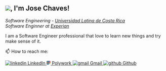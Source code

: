 <h2><img src="https://media4.giphy.com/media/g0jg6lMcNORSlOv9Zb/giphy.gif" width="50">, I'm Jose Chaves!</h2>
<p><em>Software Engineering - <a href="https://www.ulatina.ac.cr/home">Universidad Latina de Costa Rica</a>
</br>Software Enginner at <a href="https://www.experian.com/">Experian</a>
</em></p>
<p>
I am a Software Engineer professional that love to learn new things and try make sense of it.
</p>


📫 How to reach me:

<p>
  <a href="https://www.linkedin.com/in/jose-chaves-b3455252" rel="nofollow noreferrer">
    <img src="https://i.stack.imgur.com/gVE0j.png" alt="linkedin"> LinkedIn
  </a>
    <a href="https://www.polywork.com/josemcm85" rel="nofollow noreferrer">
    <img src="https://github.com/josemcm85/josemcm85/blob/main/polywork.png" alt="polywork" width="13" height="13"> Polywork
  </a>
  <a href="mailto:josemcm85@gmail.com" rel="nofollow noreferrer">
    <img src="https://i.imgur.com/VfWnZHM.jpeg" alt="gmail" width="13" height="13"> Gmail
  </a>
  <a href="https://github.com/josemcm85" rel="nofollow noreferrer">
    <img src="https://i.stack.imgur.com/tskMh.png" alt="github"> Github
  </a>

</p>
<p>


